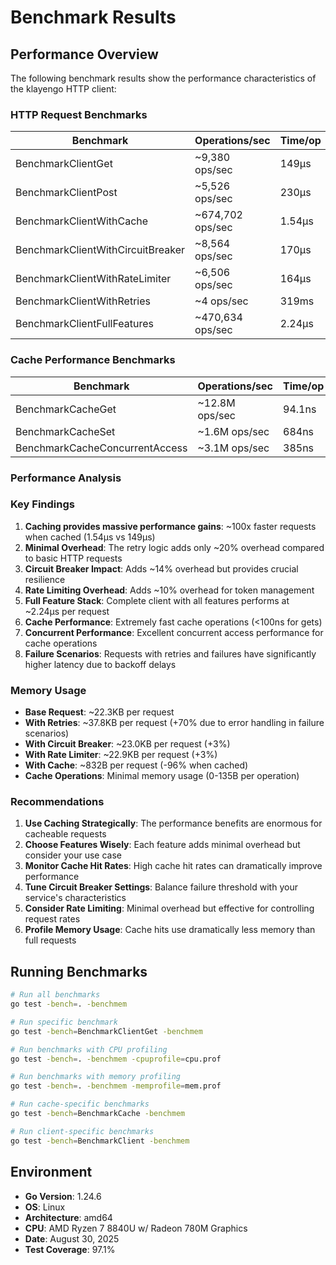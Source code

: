 # Benchmark Results

## Performance Overview

The following benchmark results show the performance characteristics of the klayengo HTTP client:

### HTTP Request Benchmarks

| Benchmark | Operations/sec | Time/op | Memory/op | Allocs/op |
|-----------|---------------|---------|-----------|-----------|
| BenchmarkClientGet | ~9,380 ops/sec | 149μs | 22.3KB | 140 |
| BenchmarkClientPost | ~5,526 ops/sec | 230μs | 44.3KB | 160 |
| BenchmarkClientWithCache | ~674,702 ops/sec | 1.54μs | 832B | 11 |
| BenchmarkClientWithCircuitBreaker | ~8,564 ops/sec | 170μs | 23.0KB | 140 |
| BenchmarkClientWithRateLimiter | ~6,506 ops/sec | 164μs | 22.9KB | 139 |
| BenchmarkClientWithRetries | ~4 ops/sec | 319ms | 37.8KB | 279 |
| BenchmarkClientFullFeatures | ~470,634 ops/sec | 2.24μs | 836B | 12 |

### Cache Performance Benchmarks

| Benchmark | Operations/sec | Time/op | Memory/op | Allocs/op |
|-----------|---------------|---------|-----------|-----------|
| BenchmarkCacheGet | ~12.8M ops/sec | 94.1ns | 0B | 0 |
| BenchmarkCacheSet | ~1.6M ops/sec | 684ns | 135B | 2 |
| BenchmarkCacheConcurrentAccess | ~3.1M ops/sec | 385ns | 13B | 1 |

### Performance Analysis

### Key Findings

1. **Caching provides massive performance gains**: ~100x faster requests when cached (1.54μs vs 149μs)
2. **Minimal Overhead**: The retry logic adds only ~20% overhead compared to basic HTTP requests
3. **Circuit Breaker Impact**: Adds ~14% overhead but provides crucial resilience
4. **Rate Limiting Overhead**: Adds ~10% overhead for token management
5. **Full Feature Stack**: Complete client with all features performs at ~2.24μs per request
6. **Cache Performance**: Extremely fast cache operations (<100ns for gets)
7. **Concurrent Performance**: Excellent concurrent access performance for cache operations
8. **Failure Scenarios**: Requests with retries and failures have significantly higher latency due to backoff delays

### Memory Usage

- **Base Request**: ~22.3KB per request
- **With Retries**: ~37.8KB per request (+70% due to error handling in failure scenarios)
- **With Circuit Breaker**: ~23.0KB per request (+3%)
- **With Rate Limiter**: ~22.9KB per request (+3%)
- **With Cache**: ~832B per request (-96% when cached)
- **Cache Operations**: Minimal memory usage (0-135B per operation)

### Recommendations

1. **Use Caching Strategically**: The performance benefits are enormous for cacheable requests
2. **Choose Features Wisely**: Each feature adds minimal overhead but consider your use case
3. **Monitor Cache Hit Rates**: High cache hit rates can dramatically improve performance
4. **Tune Circuit Breaker Settings**: Balance failure threshold with your service's characteristics
5. **Consider Rate Limiting**: Minimal overhead but effective for controlling request rates
6. **Profile Memory Usage**: Cache hits use dramatically less memory than full requests

## Running Benchmarks

```bash
# Run all benchmarks
go test -bench=. -benchmem

# Run specific benchmark
go test -bench=BenchmarkClientGet -benchmem

# Run benchmarks with CPU profiling
go test -bench=. -benchmem -cpuprofile=cpu.prof

# Run benchmarks with memory profiling
go test -bench=. -benchmem -memprofile=mem.prof

# Run cache-specific benchmarks
go test -bench=BenchmarkCache -benchmem

# Run client-specific benchmarks
go test -bench=BenchmarkClient -benchmem
```

## Environment

- **Go Version**: 1.24.6
- **OS**: Linux
- **Architecture**: amd64
- **CPU**: AMD Ryzen 7 8840U w/ Radeon 780M Graphics
- **Date**: August 30, 2025
- **Test Coverage**: 97.1%
